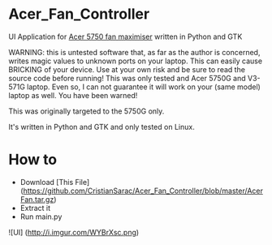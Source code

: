 # Acer_Fan_Controller

UI Application for [Acer 5750 fan maximiser](https://github.com/neduard/acer_5750G_fan_maximiser)  written in Python and GTK

WARNING: this is untested software that, as far as the author is concerned, writes magic values to unknown ports on your laptop. This can easily cause BRICKING of your device. Use at your own risk and be sure to read the source code before running! This was only tested and Acer 5750G and V3-571G laptop. Even so, I can not guarantee it will work on your (same model) laptop as well. You have been warned!

This was originally targeted to the 5750G only. 


It's written in Python and GTK and only tested on Linux. 

# How to 
* Download [This File] (https://github.com/CristianSarac/Acer_Fan_Controller/blob/master/AcerFan.tar.gz) 
* Extract it 
* Run main.py 

![UI]
(http://i.imgur.com/WYBrXsc.png)



